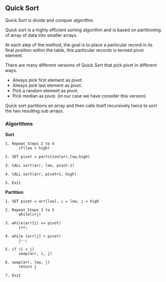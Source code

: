 ## Quick Sort

Quick Sort is divide and conquer algorithm.

Quick sort is a highly efficient sorting algorithm and is based on partitioning of array of data into smaller arrays.

At each step of the method, the goal is to place a particular record in its final position within the table, this particular records is termed pivot element.

There are many different versions of Quick Sort that pick pivot in different ways.

- Always pick first element as pivot.
- Always pick last element as pivot.
- Pick a random element as pivot.
- Pick median as pivot. (in our case we have consider this version)

Quick sort partitions an array and then calls itself recursively twice to sort the two resulting sub arrays.

### Algorithms

**Sort**

```text
1. Repeat Steps 2 to 4
      if(low < high)

2. SET pivot = partition(arr,low,high)

3. CALL sort(arr, low, pivot-1)

4. CALL sort(arr, pivot+1, high)

5. Exit
```

**Partition**

```text
1. SET pivot = arr[low], i = low, j = high

2. Repeat Steps 3 to 5
      while(i<j)

3. while(arr[i] <= pivot)
      i++;

4. while (arr[j] > pivot)
      j--;

5. if (i < j)
      swap(arr, i, j)

6. swap(arr, low, j)
      return j

7. Exit
```
